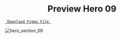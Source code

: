 <h1 align="center">Preview Hero 09</h1>

<a align ="center" href="https://www.figma.com/file/BVTQHC8RqmpeABJpS9p8H4/WorkSpaceCo.?node-id=0%3A1"> `  Downlaod Figma File  `</a>

![hero_section_09](https://user-images.githubusercontent.com/85581658/145863669-f2758565-c244-45ed-94b0-00aba262654a.jpg)
